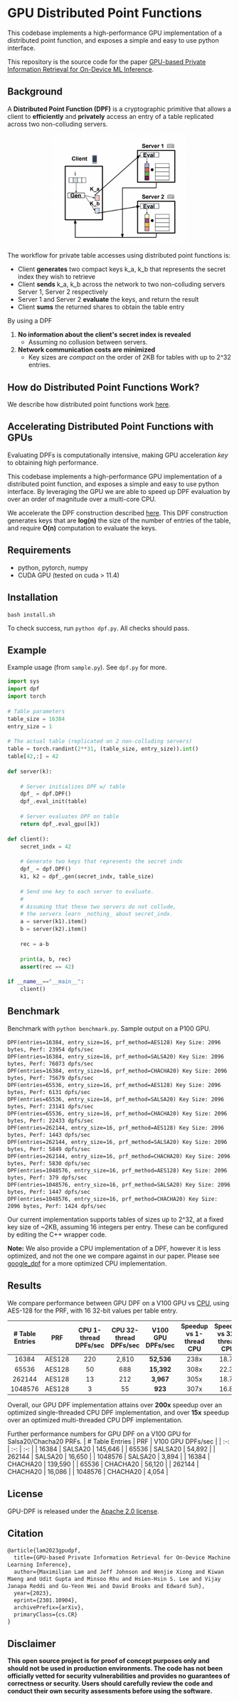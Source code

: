 # GPU Distributed Point Functions

This codebase implements a high-performance GPU implementation of a distributed point function, and exposes a simple and easy to use python interface. 

This repository is the source code for the paper [GPU-based Private Information Retrieval for On-Device ML Inference](https://arxiv.org/abs/2301.10904).


## Background

A **Distributed Point Function (DPF)** is a cryptographic primitive that allows a client to **efficiently** and **privately** access an entry of a table replicated across two non-colluding servers.

<p align="center">
<img src="https://github.com/facebookresearch/GPU-DPF/blob/main/imgs/dpf.png" width="300">
</p>

The workflow for private table accesses using distributed point functions is:
- Client **generates** two compact keys k_a, k_b that represents the secret index they wish to retrieve
- Client **sends** k_a, k_b across the network to two non-colluding servers Server 1, Server 2 respectively
- Server 1 and Server 2 **evaluate** the keys, and return the result
- Client **sums** the returned shares to obtain the table entry

By using a DPF
1) **No information about the client's secret index is revealed**
    * Assuming no collusion between servers.
2) **Network communication costs are minimized** 
    * Key sizes are *compact* on the order of 2KB for tables with up to 2^32 entries.
    
## How do Distributed Point Functions Work?

We describe how distributed point functions work [here](https://github.com/facebookresearch/GPU-DPF/blob/main/DPF.md).

## Accelerating Distributed Point Functions with GPUs

Evaluating DPFs is computationally intensive, making GPU acceleration _key_ to obtaining high performance. 

This codebase implements a high-performance GPU implementation of a distributed point function, and exposes a simple and easy to use python interface. By leveraging the GPU we are able to speed up DPF evaluation by over an order of magnitude over a multi-core CPU. 

We accelerate the DPF construction described [here](https://www.iacr.org/archive/eurocrypt2014/84410245/84410245.pdf). This DPF construction generates keys that are **log(n)** the size of the number of entries of the table, and require **O(n)** computation to evaluate the keys.

## Requirements

- python, pytorch, numpy
- CUDA GPU (tested on cuda > 11.4)

## Installation

```
bash install.sh
```

To check success, run `python dpf.py`. All checks should pass. 

## Example

Example usage (from `sample.py`). See `dpf.py` for more.

```python
import sys
import dpf
import torch

# Table parameters
table_size = 16384
entry_size = 1

# The actual table (replicated on 2 non-colluding servers)
table = torch.randint(2**31, (table_size, entry_size)).int()
table[42,:] = 42

def server(k):

    # Server initializes DPF w/ table
    dpf_ = dpf.DPF()
    dpf_.eval_init(table)

    # Server evaluates DPF on table    
    return dpf_.eval_gpu([k])

def client():    
    secret_indx = 42

    # Generate two keys that represents the secret indx
    dpf_ = dpf.DPF()
    k1, k2 = dpf_.gen(secret_indx, table_size)

    # Send one key to each server to evaluate.
    # 
    # Assuming that these two servers do not collude,
    # the servers learn _nothing_ about secret_indx.
    a = server(k1).item()
    b = server(k2).item()

    rec = a-b
    
    print(a, b, rec)
    assert(rec == 42)

if __name__=="__main__":
    client()
```

## Benchmark
Benchmark with `python benchmark.py`. Sample output on a P100 GPU.
```
DPF(entries=16384, entry_size=16, prf_method=AES128) Key Size: 2096 bytes, Perf: 23954 dpfs/sec
DPF(entries=16384, entry_size=16, prf_method=SALSA20) Key Size: 2096 bytes, Perf: 76073 dpfs/sec
DPF(entries=16384, entry_size=16, prf_method=CHACHA20) Key Size: 2096 bytes, Perf: 75679 dpfs/sec
DPF(entries=65536, entry_size=16, prf_method=AES128) Key Size: 2096 bytes, Perf: 6131 dpfs/sec
DPF(entries=65536, entry_size=16, prf_method=SALSA20) Key Size: 2096 bytes, Perf: 23141 dpfs/sec
DPF(entries=65536, entry_size=16, prf_method=CHACHA20) Key Size: 2096 bytes, Perf: 22433 dpfs/sec
DPF(entries=262144, entry_size=16, prf_method=AES128) Key Size: 2096 bytes, Perf: 1443 dpfs/sec
DPF(entries=262144, entry_size=16, prf_method=SALSA20) Key Size: 2096 bytes, Perf: 5849 dpfs/sec
DPF(entries=262144, entry_size=16, prf_method=CHACHA20) Key Size: 2096 bytes, Perf: 5830 dpfs/sec
DPF(entries=1048576, entry_size=16, prf_method=AES128) Key Size: 2096 bytes, Perf: 379 dpfs/sec
DPF(entries=1048576, entry_size=16, prf_method=SALSA20) Key Size: 2096 bytes, Perf: 1447 dpfs/sec
DPF(entries=1048576, entry_size=16, prf_method=CHACHA20) Key Size: 2096 bytes, Perf: 1424 dpfs/sec
```

Our current implementation supports tables of sizes up to 2^32, at a fixed key size of ~2KB, assuming 16 integers per entry. These can be configured by editing the C++ wrapper code. 

**Note:** We also provide a CPU implementation of a DPF, however it is less optimized, and not the one we compare against in our paper. Please see [google_dpf](https://github.com/google/distributed_point_functions) for a more optimized CPU implementation. 

## Results

We compare performance between GPU DPF on a V100 GPU vs [CPU](https://github.com/google/distributed_point_functions), using AES-128 for the PRF, with 16 32-bit values per table entry.

| # Table Entries | PRF | CPU 1-thread DPFs/sec | CPU 32-thread DPFs/sec |  V100 GPU DPFs/sec | Speedup vs 1-thread CPU | Speedup vs 32-thread CPU |
| :-: | :-: | :-: | :-: | :-: |  :-: |  :-: | 
| 16384 | AES128 | 220 | 2,810 | **52,536** | 238x | 18.7x |
| 65536 | AES128 | 50 | 688 | **15,392** | 308x | 22.3x | 
| 262144 | AES128 | 13 | 212 | **3,967** | 305x | 18.7x | 
| 1048576 | AES128 | 3 | 55 | **923** | 307x | 16.8x | 

Overall, our GPU DPF implementation attains over **200x** speedup over an optimized single-threaded CPU DPF implementation, and over **15x** speedup over an optimized multi-threaded CPU DPF implementation.

Further performance numbers for GPU DPF on a V100 GPU for Salsa20/Chacha20 PRFs.
| # Table Entries | PRF | V100 GPU DPFs/sec | 
| :-: | :-: | :-: | 
| 16384 | SALSA20 | 145,646 |
| 65536 | SALSA20 | 54,892 |
| 262144 | SALSA20 | 16,650 |
| 1048576 | SALSA20 | 3,894 |
| 16384 | CHACHA20 | 139,590 |
| 65536 | CHACHA20 | 56,120 |
| 262144 | CHACHA20 | 16,086 |
| 1048576 | CHACHA20 | 4,054 |


## License

GPU-DPF is released under the [Apache 2.0 license](https://github.com/facebookresearch/GPU-DPF/blob/main/LICENSE).

## Citation

```
@article{lam2023gpudpf,
  title={GPU-based Private Information Retrieval for On-Device Machine Learning Inference}, 
  author={Maximilian Lam and Jeff Johnson and Wenjie Xiong and Kiwan Maeng and Udit Gupta and Minsoo Rhu and Hsien-Hsin S. Lee and Vijay Janapa Reddi and Gu-Yeon Wei and David Brooks and Edward Suh},
  year={2023},
  eprint={2301.10904},
  archivePrefix={arXiv},
  primaryClass={cs.CR}
}
```

## Disclaimer

**This open source project is for proof of concept purposes only and should not be used in production environments. The code has not been officially vetted for security vulnerabilities and provides no guarantees of correctness or security. Users should carefully review the code and conduct their own security assessments before using the software.**
